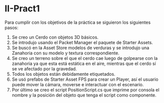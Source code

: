 # II-Pract1
Para cumplir con los objetivos de la práctica se siguieron los siguientes pasos:
1. Se creo un Cerdo con objetos 3D básicos.
2. Se introdujo usando el Packet Manager el paquete de Starter Assets.
3. Se buscó en la Asset Store modelos de verduras y se introdujo una Zanahoria con su modelo y textura correspondiente.
4. Se creo un terreno sobre el que el cerdo cae luego de golpearse con la zanahoria ya que esta está estática en el aire, mientras que el cerdo sí se ve afectado por la gravedad.
5. Todos los objetos están debidamente etiquetados.
6. Se usó prefabs de Starter Asset FPS para crear un Player, así el usuario puede mover la cámara, moverse e interactuar con el escenario.
7. Por último se creo el script PositionScript.cs que imprime por consola el nombre y la posición del objeto que tenga el script como componente.
